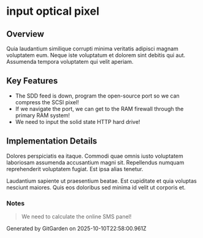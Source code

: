 # input optical pixel

## Overview
Quia laudantium similique corrupti minima veritatis adipisci magnam voluptatem eum. Neque iste voluptatum et dolorem sint debitis qui aut. Assumenda tempora voluptatem qui velit aperiam.

## Key Features
- The SDD feed is down, program the open-source port so we can compress the SCSI pixel!
- If we navigate the port, we can get to the RAM firewall through the primary RAM system!
- We need to input the solid state HTTP hard drive!

## Implementation Details
Dolores perspiciatis ea itaque. Commodi quae omnis iusto voluptatem laboriosam assumenda accusantium magni sit. Repellendus numquam reprehenderit voluptatem fugiat. Est ipsa alias tenetur.
 Laudantium sapiente ut praesentium beatae. Est cupiditate et quia voluptas nesciunt maiores. Quis eos doloribus sed minima id velit ut corporis et.

### Notes
> We need to calculate the online SMS panel!

Generated by GitGarden on 2025-10-10T22:58:00.961Z